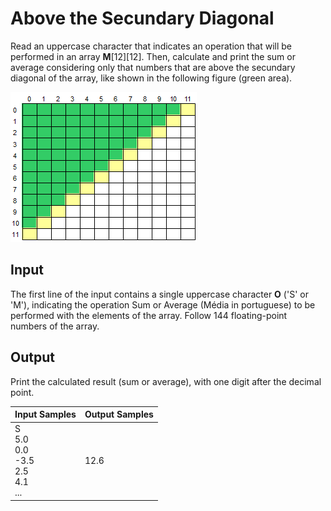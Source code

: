 # Above the Secundary Diagonal
Read an uppercase character that indicates an operation that will be performed in an array **M**[12][12]. Then, calculate and print the sum or average considering only that numbers that are above the secundary diagonal of the array, like shown in the following figure (green area).

![Bidimentional Array](../../../gallery/images/problems/UOJ_1185.png)

## Input
The first line of the input contains a single uppercase character **O** ('S' or 'M'), indicating the operation Sum or Average (Média in portuguese) to be performed with the elements of the array. Follow 144 floating-point numbers of the array.

## Output
Print the calculated result (sum or average), with one digit after the decimal point.

|                    Input Samples                   | Output Samples |
|----------------------------------------------------|----------------|
| S<br> 5.0<br> 0.0<br> -3.5<br> 2.5<br> 4.1<br> ... | 12.6           |